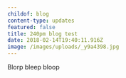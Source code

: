 ```yaml
---
childof: blog
content-type: updates
featured: false
title: 240pm blog test
date: 2018-02-14T19:40:11.916Z
image: /images/uploads/_y9a4398.jpg
---
```

Blorp bleep bloop
